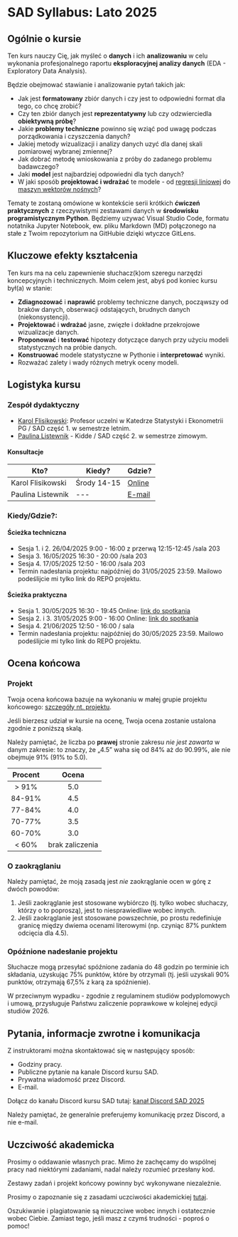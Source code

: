 # SAD Syllabus: Lato 2025

## Ogólnie o kursie

Ten kurs nauczy Cię, jak myśleć o **danych** i ich **analizowaniu** w celu wykonania profesjonalnego raportu **eksploracyjnej analizy danych** (EDA - Exploratory Data Analysis). 

Będzie obejmować stawianie i analizowanie pytań takich jak:

-   Jak jest **formatowany** zbiór danych i czy jest to odpowiedni format dla tego, co chcę zrobić?
-   Czy ten zbiór danych jest **reprezentatywny** lub czy odzwierciedla **obiektywną próbę**?
-   Jakie **problemy techniczne** powinno się wziąć pod uwagę podczas porządkowania i czyszczenia danych?
-   Jakiej metody wizualizacji i analizy danych uzyć dla danej skali pomiarowej wybranej zmiennej?
-   Jak dobrać metodę wnioskowania z próby do zadanego problemu badawczego?
-   Jaki **model** jest najbardziej odpowiedni dla tych danych?
-   W jaki sposób **projektować i wdrażać** te modele - od [regresji liniowej](https://en.wikipedia.org/wiki/Linear_regression) do [maszyn wektorów nośnych](https://en.wikipedia.org/wiki/Support_vector_machine)?

Tematy te zostaną omówione w kontekście serii krótkich **ćwiczeń praktycznych** z rzeczywistymi zestawami danych w **środowisku programistycznym Python**. Będziemy uzywać Visual Studio Code, formatu notatnika Jupyter Notebook, ew. pliku Markdown (MD) połączonego na stałe z Twoim repozytorium na GitHubie dzięki wtyczce GitLens.

## Kluczowe efekty kształcenia

Ten kurs ma na celu zapewnienie słuchacz(k)om szeregu narzędzi koncepcyjnych i technicznych. 
Moim celem jest, abyś pod koniec kursu był(a) w stanie:

-   **Zdiagnozować** i **naprawić** problemy techniczne danych, począwszy od braków danych, obserwacji odstających, brudnych danych (niekonsystencji).
-   **Projektować** i **wdrażać** jasne, zwięzłe i dokładne przekrojowe wizualizacje danych.
-   **Proponować** i **testować** hipotezy dotyczące danych przy użyciu modeli statystycznych na próbie danych.
-   **Konstruować** modele statystyczne w Pythonie i **interpretować** wyniki.
-   Rozważać zalety i wady różnych metryk oceny modeli.

## Logistyka kursu

### Zespół dydaktyczny

-   [Karol Flisikowski](https://pg.edu.pl/p/karol-flisikowski-20826): Profesor uczelni w Katedrze Statystyki i Ekonometrii PG / SAD część 1. w semestrze letnim.
-   [Paulina Listewnik](https://pl.linkedin.com/in/paulina-listewnik-phd-b9a62a137) - Kidde / SAD część 2. w semestrze zimowym.

#### Konsultacje

| Kto?              | Kiedy?      | Gdzie?                                                         |
|--------------------|------------------------|-----------------------------|
| Karol Flisikowski | Środy 14-15 | [Online](https://calendly.com/flisik/konsultacje-office-hours) |
| Paulina Listewnik | --- | [E-mail](mailto:pgprogramowanie@gmail.com) |

### Kiedy/Gdzie?:

#### Ścieżka techniczna 

-   Sesja 1. i 2. 26/04/2025 9:00 - 16:00 z przerwą 12:15-12:45 /sala 203
-   Sesja 3. 16/05/2025 16:30 - 20:00 /sala 203
-   Sesja 4. 17/05/2025 12:50 - 16:00 /sala 203
-   Termin nadesłania projektu: najpóźniej do 31/05/2025 23:59. Mailowo podeślijcie mi tylko link do REPO projektu.

#### Ścieżka praktyczna

-   Sesja 1. 30/05/2025 16:30 - 19:45 Online: [link do spotkania](https://teams.microsoft.com/l/meetup-join/19%3ameeting_MjdjNGJhZjctNDM0MS00ZjZhLWE5OTgtOTkyYjdjOTc4OWQw%40thread.v2/0?context=%7b%22Tid%22%3a%2286760356-0022-486f-b793-a2d470bba5a5%22%2c%22Oid%22%3a%22cee5544e-5052-4880-984d-b175250e4a23%22%7d)
-   Sesja 2. i 3. 31/05/2025 9:00 - 16:00 Online: [link do spotkania](https://teams.microsoft.com/l/meetup-join/19%3ameeting_M2FiOGNkZWEtZTMwYy00MzE2LTkwZTgtMjg4YmIyNzlhNTcw%40thread.v2/0?context=%7b%22Tid%22%3a%2286760356-0022-486f-b793-a2d470bba5a5%22%2c%22Oid%22%3a%22cee5544e-5052-4880-984d-b175250e4a23%22%7d)
-   Sesja 4. 21/06/2025 12:50 - 16:00 / sala
-   Termin nadesłania projektu: najpóźniej do 30/05/2025 23:59. Mailowo podeślijcie mi tylko link do REPO projektu.

## Ocena końcowa

### Projekt

Twoja ocena końcowa bazuje na wykonaniu w małej grupie projektu końcowego: [szczegóły nt. projektu](final.md).

Jeśli bierzesz udział w kursie na ocenę, Twoja ocena zostanie ustalona zgodnie z poniższą skalą.

Należy pamiętać, że liczba po **prawej** stronie zakresu *nie jest zawarta* w danym zakresie: to znaczy, że „4.5” waha się od 84% aż do 90.99%, ale nie obejmuje 91% (91% to 5.0).

| Procent |      Ocena      |
|:--------:|:---------------:|
| \> 91%  |       5.0       |
| 84-91%  |       4.5       |
| 77-84%  |       4.0       |
| 70-77%  |       3.5       |
| 60-70%  |       3.0       |
| \< 60%  | brak zaliczenia |

### O zaokrąglaniu

Należy pamiętać, że moją zasadą jest *nie* zaokrąglanie ocen w górę z dwóch powodów:

1.  Jeśli zaokrąglanie jest stosowane wybiórczo (tj. tylko wobec słuchaczy, którzy o to poproszą), jest to niesprawiedliwe wobec innych.
2.  Jeśli zaokrąglanie jest stosowane powszechnie, po prostu redefiniuje granicę między dwiema ocenami literowymi (np. czyniąc 87% punktem odcięcia dla 4.5).

### Opóźnione nadesłanie projektu

Słuchacze mogą przesyłać spóźnione zadania do 48 godzin po terminie ich składania, uzyskując 75% punktów, które by otrzymali (tj. jeśli uzyskali 90% punktów, otrzymają 67,5% z karą za spóźnienie).

W przeciwnym wypadku - zgodnie z regulaminem studiów podyplomowych i umową, przysługuje Państwu zaliczenie poprawkowe w kolejnej edycji studiów 2026.

## Pytania, informacje zwrotne i komunikacja

Z instruktorami można skontaktować się w następujący sposób:

-   Godziny pracy.
-   Publiczne pytanie na kanale Discord kursu SAD.
-   Prywatna wiadomość przez Discord.
-   E-mail.

Dołącz do kanału Discord kursu SAD tutaj: [kanał Discord SAD 2025](https://discord.gg/s73RHudt)

Należy pamiętać, że generalnie preferujemy komunikację przez Discord, a nie e-mail.

## Uczciwość akademicka

Prosimy o oddawanie własnych prac. Mimo że zachęcamy do wspólnej pracy nad niektórymi zadaniami, nadal należy rozumieć przesłany kod. 

Zestawy zadań i projekt końcowy powinny być wykonywane niezależnie.

Prosimy o zapoznanie się z zasadami uczciwości akademickiej [tutaj](https://cdn.files.pg.edu.pl/chem/Studenci/Dokumenty/Dla%20dyplomantów/PO%2029-2024%20-%20wytyczne%20dot.%20narzędzi%20GenAl.pdf?X-Amz-Content-Sha256=UNSIGNED-PAYLOAD&X-Amz-Algorithm=AWS4-HMAC-SHA256&X-Amz-Credential=mediamgr%2F20250320%2Fus-east-1%2Fs3%2Faws4_request&X-Amz-Date=20250320T133048Z&X-Amz-SignedHeaders=host&X-Amz-Expires=1200&X-Amz-Signature=e3400f2a33247b1f62ad6c3cace31f890c0818a47a8e7a671844cbb2181fb251). 

Oszukiwanie i plagiatowanie są nieuczciwe wobec innych i ostatecznie wobec Ciebie. Zamiast tego, jeśli masz z czymś trudności - poproś o pomoc!